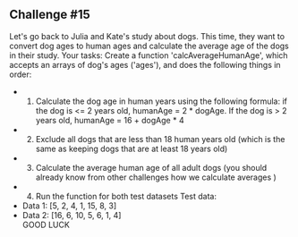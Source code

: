 ## Challenge #15


Let's go back to Julia and Kate's study about dogs. This time, they want to convert
dog ages to human ages and calculate the average age of the dogs in their study.
Your tasks: 
Create a function 'calcAverageHumanAge', which accepts an arrays of dog's
ages ('ages'), and does the following things in order: 
- 1. Calculate the dog age in human years using the following formula: if the dog is
<= 2 years old, humanAge = 2 * dogAge. If the dog is > 2 years old,
humanAge = 16 + dogAge * 4
- 2. Exclude all dogs that are less than 18 human years old (which is the same as
keeping dogs that are at least 18 years old)
- 3. Calculate the average human age of all adult dogs (you should already know
from other challenges how we calculate averages )
- 4. Run the function for both test datasets
Test data:
- Data 1: [5, 2, 4, 1, 15, 8, 3]
- Data 2: [16, 6, 10, 5, 6, 1, 4] \
GOOD LUCK
